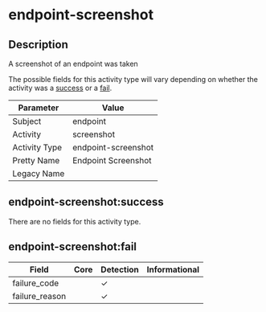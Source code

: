 endpoint-screenshot
===================

Description
-----------
A screenshot of an endpoint was taken

The possible fields for this activity type will vary depending on whether the activity was a [success](#endpoint-screenshotsuccess) or a [fail](#endpoint-screenshotfail).

| Parameter     | Value               |
| ------------- | ------------------- |
| Subject       | endpoint            |
| Activity      | screenshot          |
| Activity Type | endpoint-screenshot |
| Pretty Name   | Endpoint Screenshot |
| Legacy Name   |                     |

endpoint-screenshot:success
---------------------------

There are no fields for this activity type.


endpoint-screenshot:fail
------------------------

| Field          | Core | Detection | Informational |
| -------------- | ---- | --------- | ------------- |
| failure_code   |      | &#10003;  |               |
| failure_reason |      | &#10003;  |               |